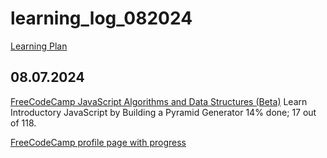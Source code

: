 # learning_log_082024

[Learning Plan][5]

## 08.07.2024
[FreeCodeCamp JavaScript Algorithms and Data Structures (Beta)][1] Learn Introductory JavaScript by Building a Pyramid Generator 14% done; 17 out of 118.

[FreeCodeCamp profile page with progress][2]


[Reference Links]: # 
[1]: https://www.freecodecamp.org/learn/javascript-algorithms-and-data-structures-v8/
[2]: https://www.freecodecamp.org/tonomoshia
[3]:  https://www.linkedin.com/learning-login/share?account=35754684&forceAccount=false&redirect=https%3A%2F%2Fwww.linkedin.com%2Flearning%2Fpython-essential-training-18764650%3Ftrk%3Dshare_ent_url%26shareId%3DtwBU1wIPSLW4FKtP5ToXUw%253D%253D
[4]: https://learn.skillcrush.com/dashboard/
[5]: https://github.com/tonomoshia/learning_log_082024/blob/main/plan.md
